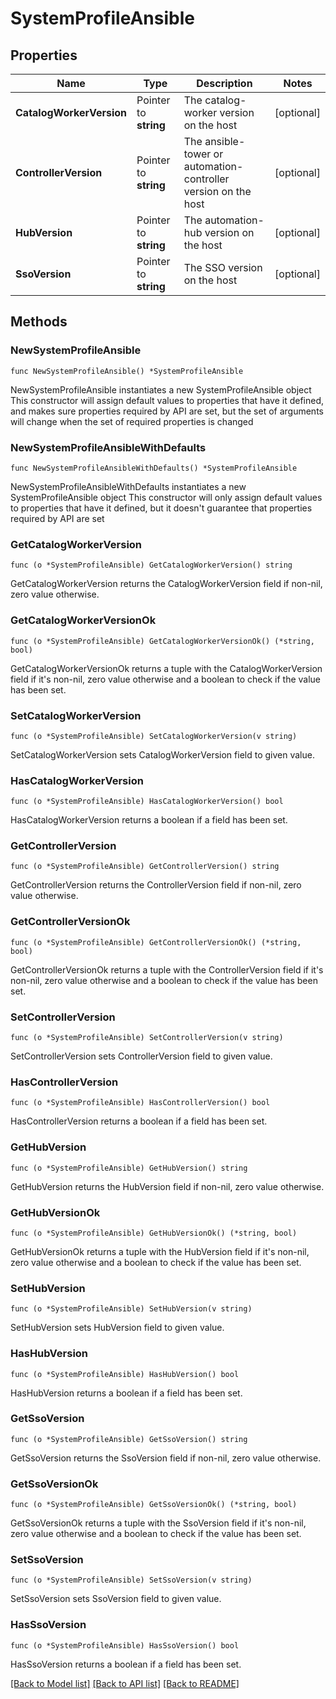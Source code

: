 # SystemProfileAnsible

## Properties

Name | Type | Description | Notes
------------ | ------------- | ------------- | -------------
**CatalogWorkerVersion** | Pointer to **string** | The catalog-worker version on the host | [optional] 
**ControllerVersion** | Pointer to **string** | The ansible-tower or automation-controller version on the host | [optional] 
**HubVersion** | Pointer to **string** | The automation-hub version on the host | [optional] 
**SsoVersion** | Pointer to **string** | The SSO version on the host | [optional] 

## Methods

### NewSystemProfileAnsible

`func NewSystemProfileAnsible() *SystemProfileAnsible`

NewSystemProfileAnsible instantiates a new SystemProfileAnsible object
This constructor will assign default values to properties that have it defined,
and makes sure properties required by API are set, but the set of arguments
will change when the set of required properties is changed

### NewSystemProfileAnsibleWithDefaults

`func NewSystemProfileAnsibleWithDefaults() *SystemProfileAnsible`

NewSystemProfileAnsibleWithDefaults instantiates a new SystemProfileAnsible object
This constructor will only assign default values to properties that have it defined,
but it doesn't guarantee that properties required by API are set

### GetCatalogWorkerVersion

`func (o *SystemProfileAnsible) GetCatalogWorkerVersion() string`

GetCatalogWorkerVersion returns the CatalogWorkerVersion field if non-nil, zero value otherwise.

### GetCatalogWorkerVersionOk

`func (o *SystemProfileAnsible) GetCatalogWorkerVersionOk() (*string, bool)`

GetCatalogWorkerVersionOk returns a tuple with the CatalogWorkerVersion field if it's non-nil, zero value otherwise
and a boolean to check if the value has been set.

### SetCatalogWorkerVersion

`func (o *SystemProfileAnsible) SetCatalogWorkerVersion(v string)`

SetCatalogWorkerVersion sets CatalogWorkerVersion field to given value.

### HasCatalogWorkerVersion

`func (o *SystemProfileAnsible) HasCatalogWorkerVersion() bool`

HasCatalogWorkerVersion returns a boolean if a field has been set.

### GetControllerVersion

`func (o *SystemProfileAnsible) GetControllerVersion() string`

GetControllerVersion returns the ControllerVersion field if non-nil, zero value otherwise.

### GetControllerVersionOk

`func (o *SystemProfileAnsible) GetControllerVersionOk() (*string, bool)`

GetControllerVersionOk returns a tuple with the ControllerVersion field if it's non-nil, zero value otherwise
and a boolean to check if the value has been set.

### SetControllerVersion

`func (o *SystemProfileAnsible) SetControllerVersion(v string)`

SetControllerVersion sets ControllerVersion field to given value.

### HasControllerVersion

`func (o *SystemProfileAnsible) HasControllerVersion() bool`

HasControllerVersion returns a boolean if a field has been set.

### GetHubVersion

`func (o *SystemProfileAnsible) GetHubVersion() string`

GetHubVersion returns the HubVersion field if non-nil, zero value otherwise.

### GetHubVersionOk

`func (o *SystemProfileAnsible) GetHubVersionOk() (*string, bool)`

GetHubVersionOk returns a tuple with the HubVersion field if it's non-nil, zero value otherwise
and a boolean to check if the value has been set.

### SetHubVersion

`func (o *SystemProfileAnsible) SetHubVersion(v string)`

SetHubVersion sets HubVersion field to given value.

### HasHubVersion

`func (o *SystemProfileAnsible) HasHubVersion() bool`

HasHubVersion returns a boolean if a field has been set.

### GetSsoVersion

`func (o *SystemProfileAnsible) GetSsoVersion() string`

GetSsoVersion returns the SsoVersion field if non-nil, zero value otherwise.

### GetSsoVersionOk

`func (o *SystemProfileAnsible) GetSsoVersionOk() (*string, bool)`

GetSsoVersionOk returns a tuple with the SsoVersion field if it's non-nil, zero value otherwise
and a boolean to check if the value has been set.

### SetSsoVersion

`func (o *SystemProfileAnsible) SetSsoVersion(v string)`

SetSsoVersion sets SsoVersion field to given value.

### HasSsoVersion

`func (o *SystemProfileAnsible) HasSsoVersion() bool`

HasSsoVersion returns a boolean if a field has been set.


[[Back to Model list]](../README.md#documentation-for-models) [[Back to API list]](../README.md#documentation-for-api-endpoints) [[Back to README]](../README.md)



